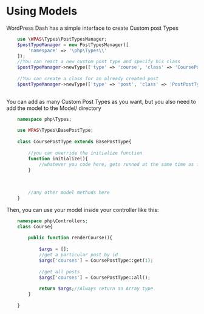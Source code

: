 # Using Models

WordPress Dash has a simple interface to create Custom post Types

```php
    use \WPAS\Types\PostTypesManager;
    $postTypeManager = new PostTypesManager([
        'namespace' => '\php\Types\\'
    ]);
    //You can react a new custom post type and specify his class
    $postTypeManager->newType(['type' => 'course', 'class' => 'CoursePostType'])->register();
    
    //You can create a class for an already created post
    $postTypeManager->newType(['type' => 'post', 'class' => 'PostPostType'])->register();
    
```

You can add as many Custom Post Types as you want, but you also need to add the model to the Model/ directory

```php
    namespace php\Types;
    
    use WPAS\Types\BasePostType;
    
    class CoursePostType extends BasePostType{
    
        //you can override the initialize function  
        function initialize(){
            //whatever you code here, gets runned at the same time as functions.php
        }
        
        
        
        //any other model methods here
    }
```

Then, you can use your model inside your controller like this:
```php
    namespace php\Controllers;
    class Course{
        
        public function renderCourse(){
            
            $args = [];
            //get a particular post by id
            $args['courses'] = CoursePostType::get(1);
            
            //get all posts
            $args['courses'] = CoursePostType::all();
            
            return $args;//Always return an Array type
        }
        
    }
```
